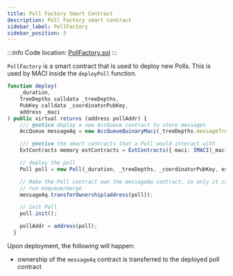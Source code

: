 ```yaml
---
title: Poll Factory Smart Contract
description: Poll Factory smart contract
sidebar_label: PollFactory
sidebar_position: 3
---
```


:::info
Code location: [PollFactory.sol](https://github.com/privacy-scaling-explorations/maci/blob/dev/contracts/contracts/PollFactory.sol)
:::

`PollFactory` is a smart contract that is used to deploy new Polls. This is used by MACI inside the `deployPoll` function.

```ts
function deploy(
    _duration,
    TreeDepths calldata _treeDepths,
    PubKey calldata _coordinatorPubKey,
    address _maci
) public virtual returns (address pollAddr) {
    /// @notice deploy a new AccQueue contract to store messages
    AccQueue messageAq = new AccQueueQuinaryMaci(_treeDepths.messageTreeSubDepth);

    /// @notice the smart contracts that a Poll would interact with
    ExtContracts memory extContracts = ExtContracts({ maci: IMACI(_maci), messageAq: messageAq });

    // deploy the poll
    Poll poll = new Poll(_duration, _treeDepths, _coordinatorPubKey, extContracts);

    // Make the Poll contract own the messageAq contract, so only it can
    // run enqueue/merge
    messageAq.transferOwnership(address(poll));

    // init Poll
    poll.init();

    pollAddr = address(poll);
  }
```

Upon deployment, the following will happen:

- ownership of the `messageAq` contract is transferred to the deployed poll contract
